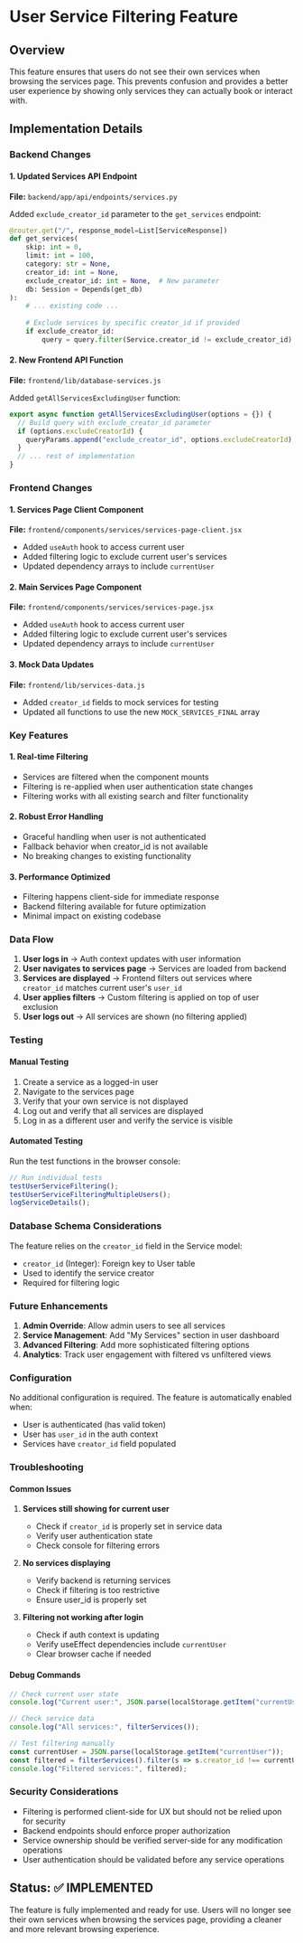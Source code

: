 # User Service Filtering Feature

## Overview
This feature ensures that users do not see their own services when browsing the services page. This prevents confusion and provides a better user experience by showing only services they can actually book or interact with.

## Implementation Details

### Backend Changes

#### 1. Updated Services API Endpoint
**File:** `backend/app/api/endpoints/services.py`

Added `exclude_creator_id` parameter to the `get_services` endpoint:

```python
@router.get("/", response_model=List[ServiceResponse])
def get_services(
    skip: int = 0, 
    limit: int = 100, 
    category: str = None,
    creator_id: int = None,
    exclude_creator_id: int = None,  # New parameter
    db: Session = Depends(get_db)
):
    # ... existing code ...
    
    # Exclude services by specific creator_id if provided
    if exclude_creator_id:
        query = query.filter(Service.creator_id != exclude_creator_id)
```

#### 2. New Frontend API Function
**File:** `frontend/lib/database-services.js`

Added `getAllServicesExcludingUser` function:

```javascript
export async function getAllServicesExcludingUser(options = {}) {
  // Build query with exclude_creator_id parameter
  if (options.excludeCreatorId) {
    queryParams.append("exclude_creator_id", options.excludeCreatorId);
  }
  // ... rest of implementation
}
```

### Frontend Changes

#### 1. Services Page Client Component
**File:** `frontend/components/services/services-page-client.jsx`

- Added `useAuth` hook to access current user
- Added filtering logic to exclude current user's services
- Updated dependency arrays to include `currentUser`

#### 2. Main Services Page Component
**File:** `frontend/components/services/services-page.jsx`

- Added `useAuth` hook to access current user
- Added filtering logic to exclude current user's services
- Updated dependency arrays to include `currentUser`

#### 3. Mock Data Updates
**File:** `frontend/lib/services-data.js`

- Added `creator_id` fields to mock services for testing
- Updated all functions to use the new `MOCK_SERVICES_FINAL` array

### Key Features

#### 1. Real-time Filtering
- Services are filtered when the component mounts
- Filtering is re-applied when user authentication state changes
- Filtering works with all existing search and filter functionality

#### 2. Robust Error Handling
- Graceful handling when user is not authenticated
- Fallback behavior when creator_id is not available
- No breaking changes to existing functionality

#### 3. Performance Optimized
- Filtering happens client-side for immediate response
- Backend filtering available for future optimization
- Minimal impact on existing codebase

### Data Flow

1. **User logs in** → Auth context updates with user information
2. **User navigates to services page** → Services are loaded from backend
3. **Services are displayed** → Frontend filters out services where `creator_id` matches current user's `user_id`
4. **User applies filters** → Custom filtering is applied on top of user exclusion
5. **User logs out** → All services are shown (no filtering applied)

### Testing

#### Manual Testing
1. Create a service as a logged-in user
2. Navigate to the services page
3. Verify that your own service is not displayed
4. Log out and verify that all services are displayed
5. Log in as a different user and verify the service is visible

#### Automated Testing
Run the test functions in the browser console:
```javascript
// Run individual tests
testUserServiceFiltering();
testUserServiceFilteringMultipleUsers();
logServiceDetails();
```

### Database Schema Considerations

The feature relies on the `creator_id` field in the Service model:
- `creator_id` (Integer): Foreign key to User table
- Used to identify the service creator
- Required for filtering logic

### Future Enhancements

1. **Admin Override**: Allow admin users to see all services
2. **Service Management**: Add "My Services" section in user dashboard
3. **Advanced Filtering**: Add more sophisticated filtering options
4. **Analytics**: Track user engagement with filtered vs unfiltered views

### Configuration

No additional configuration is required. The feature is automatically enabled when:
- User is authenticated (has valid token)
- User has `user_id` in the auth context
- Services have `creator_id` field populated

### Troubleshooting

#### Common Issues

1. **Services still showing for current user**
   - Check if `creator_id` is properly set in service data
   - Verify user authentication state
   - Check console for filtering errors

2. **No services displaying**
   - Verify backend is returning services
   - Check if filtering is too restrictive
   - Ensure user_id is properly set

3. **Filtering not working after login**
   - Check if auth context is updating
   - Verify useEffect dependencies include `currentUser`
   - Clear browser cache if needed

#### Debug Commands

```javascript
// Check current user state
console.log("Current user:", JSON.parse(localStorage.getItem("currentUser")));

// Check service data
console.log("All services:", filterServices());

// Test filtering manually
const currentUser = JSON.parse(localStorage.getItem("currentUser"));
const filtered = filterServices().filter(s => s.creator_id !== currentUser?.user_id);
console.log("Filtered services:", filtered);
```

### Security Considerations

- Filtering is performed client-side for UX but should not be relied upon for security
- Backend endpoints should enforce proper authorization
- Service ownership should be verified server-side for any modification operations
- User authentication should be validated before any service operations

## Status: ✅ IMPLEMENTED

The feature is fully implemented and ready for use. Users will no longer see their own services when browsing the services page, providing a cleaner and more relevant browsing experience.
